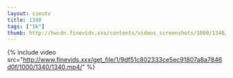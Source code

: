 ```yaml
--- 
layout: sieutv
title: 1340
tags: ["1k"]
thumb: http://hwcdn.finevids.xxx/contents/videos_screenshots/1000/1340/preview.mp4.jpg
---
```

{% include video src="http://www.finevids.xxx/get_file/1/9df51c802333ce5ec91807a8a7846d0f/1000/1340/1340.mp4/" %} 

